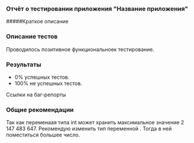 ### Отчёт о тестировании приложения "Название приложения"
#####Краткое описание


### Описание тестов
Проводилось позитивное функциональноек тестирование.

### Результаты
* 0% успешных тестов.
* 100% не успешных тестов.

Ссылки на баг-репорты

### Общие рекомендации
Так как переменаая типа int может хранить максимальное значение 2 147 483 647. 
Рекомендую изменить тип переменной <total>.
Тогда в ней поместиться большее число.